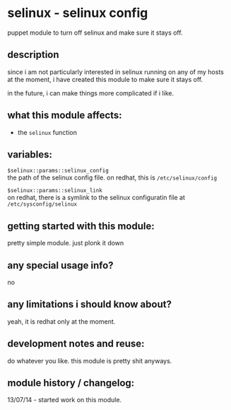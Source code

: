 selinux - selinux config 
========================

puppet module to turn off selinux and make sure it stays off.


description
-----------
since i am not particularly interested in selinux running on 
any of my hosts at the moment, i have created this module to
make sure it stays off.  

in the future, i can make things more complicated if i like.


what this module affects:
-------------------------
* the `selinux` function


variables:
----------
  `$selinux::params::selinux_config`  
  the path of the selinux config file.  on redhat, this is `/etc/selinux/config`

  `$selinux::params::selinux_link`  
  on redhat, there is a symlink to the selinux configuratin file at  
  `/etc/sysconfig/selinux`


getting started with this module:
---------------------------------
pretty simple module.  just plonk it down


any special usage info?
-----------------------
no

any limitations i should know about?
------------------------------------
yeah, it is redhat only at the moment.


development notes and reuse:
----------------------------
do whatever you like.  this module is pretty shit anyways.


module history / changelog:
---------------------------
13/07/14 - started work on this module.  
